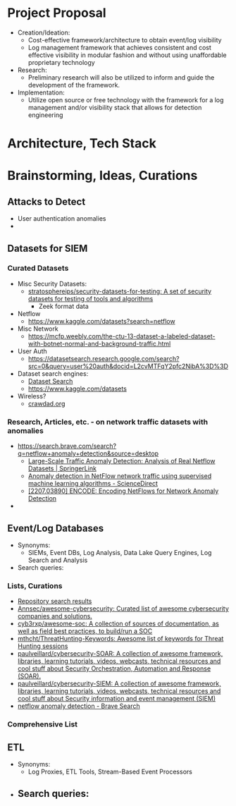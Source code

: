 # Project Proposal
- Creation/Ideation:
	- Cost-effective framework/architecture to obtain event/log visibility
	- Log management framework that achieves consistent and cost effective visibility in modular fashion and without using unaffordable proprietary technology
- Research:
	- Preliminary research will also be utilized to inform and guide the development of the framework.
- Implementation:
	- Utilize open source or free technology with the framework for a log management and/or visibility stack that allows for detection engineering
# Architecture, Tech Stack

# Brainstorming, Ideas, Curations
## Attacks to Detect
- User authentication anomalies
- 
## Datasets for SIEM
### Curated Datasets
- Misc Security Datasets:
	- [stratosphereips/security-datasets-for-testing: A set of security datasets for testing of tools and algorithms](https://github.com/stratosphereips/security-datasets-for-testing) 
		- Zeek format data
- Netflow
	- https://www.kaggle.com/datasets?search=netflow 
- Misc Network
	- https://mcfp.weebly.com/the-ctu-13-dataset-a-labeled-dataset-with-botnet-normal-and-background-traffic.html
- User Auth
	- https://datasetsearch.research.google.com/search?src=0&query=user%20auth&docid=L2cvMTFqY2pfc2NibA%3D%3D 
- Dataset search engines:
	- [Dataset Search](https://datasetsearch.research.google.com/search) 
	- https://www.kaggle.com/datasets
- Wireless?
	- [crawdad.org](https://crawdad.org/)
### Research, Articles, etc. - on network traffic datasets with anomalies
- https://search.brave.com/search?q=netflow+anomaly+detection&source=desktop
	- [Large-Scale Traffic Anomaly Detection: Analysis of Real Netflow Datasets | SpringerLink](https://link.springer.com/chapter/10.1007/978-3-662-44791-8_12) 
	- [Anomaly detection in NetFlow network traffic using supervised machine learning algorithms - ScienceDirect](https://www.sciencedirect.com/science/article/abs/pii/S2452414X23000390)
	- [[2207.03890] ENCODE: Encoding NetFlows for Network Anomaly Detection](https://arxiv.org/abs/2207.03890) 
- 
## Event/Log Databases
- Synonyms:
	- SIEMs, Event DBs, Log Analysis, Data Lake Query Engines, Log Search and Analysis
- Search queries:

### Lists, Curations
* [Repository search results](https://github.com/search?q=awesome+siem&type=repositories&p=2)
* [Annsec/awesome-cybersecurity: Curated list of awesome cybersecurity companies and solutions.](https://github.com/Annsec/awesome-cybersecurity)
* [cyb3rxp/awesome-soc: A collection of sources of documentation, as well as field best practices, to build/run a SOC](https://github.com/cyb3rxp/awesome-soc)
* [mthcht/ThreatHunting-Keywords: Awesome list of keywords for Threat Hunting sessions](https://github.com/mthcht/ThreatHunting-Keywords)
* [paulveillard/cybersecurity-SOAR: A collection of awesome framework, libraries, learning tutorials, videos, webcasts, technical resources and cool stuff about Security Orchestration, Automation and Response (SOAR).](https://github.com/paulveillard/cybersecurity-SOAR)
* [paulveillard/cybersecurity-SIEM: A collection of awesome framework, libraries, learning tutorials, videos, webcasts, technical resources and cool stuff about Security information and event management (SIEM)](https://github.com/paulveillard/cybersecurity-SIEM)
* [netflow anomaly detection - Brave Search](https://search.brave.com/search?q=netflow+anomaly+detection&source=desktop)

### Comprehensive List
## ETL
- Synonyms:
	- Log Proxies, ETL Tools, Stream-Based Event Processors
- Search queries:
	- 